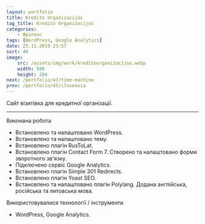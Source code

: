 ```yaml
---
layout: portfolio
title: Kredito Organizacijos
tag_title: Kredito Organizacijos
categories:
    - Фріланс
tags: [WordPress, Google Analytics]
date: 25.11.2019 23:57
sort: 46
image: 
    src: /assets/img/work/kreditoorganizacijos.webp 
    width: 500
    height: 284
next: /portfolio/47/time-machine
prev: /portfolio/45/iloveasia
---
```


Сайт візитівка для кредитної організації.

---

Виконана робота

* Встановлено та налаштовано WordPress.
* Встановлено та налаштовано тему.
* Встановлено плагін RusToLat.
* Встановлено плагін Contact Form 7. Створено та налаштовано форми зворотного зв'язку.
* Підключено сервіс Google Analytics.
* Встановлено плагін Simple 301 Redirects.
* Встановлено плагін Yoast SEO.
* Встановлено та налаштовано плагін Polylang. Додана англійська, російська та литовська мова.

Використовувалися технології / інструменти

* WordPress, Google Analytics.
